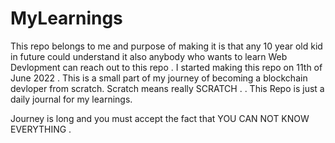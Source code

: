 # MyLearnings

This repo belongs to me and purpose of making it is that any 10 year old kid in future could understand it also anybody who wants to learn Web Devlopment can reach out to this repo  . 
I started making this repo on 11th of June 2022 . This is a small part of my journey of becoming a blockchain devloper from scratch. Scratch means really SCRATCH .
. This Repo is just a daily journal for my learnings.

Journey is long  and you must accept the fact that YOU CAN NOT KNOW EVERYTHING . 
